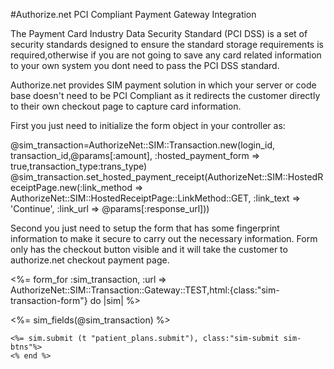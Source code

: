 #Authorize.net PCI Compliant Payment Gateway Integration

The Payment Card Industry Data Security Standard (PCI DSS) is a set of security standards designed to ensure the standard storage requirements is required,otherwise if you are not going to save any card related information to your own system you dont need to pass the PCI DSS standard.

Authorize.net provides SIM payment solution in which your server or code base doesn't need to be PCI Compliant as it redirects the customer directly to their own checkout page to capture card information.

First you just need to initialize the form object in your controller as:

@sim_transaction=AuthorizeNet::SIM::Transaction.new(login_id, transaction_id,@params[:amount], :hosted_payment_form => true,transaction_type:trans_type)
@sim_transaction.set_hosted_payment_receipt(AuthorizeNet::SIM::HostedReceiptPage.new(:link_method => AuthorizeNet::SIM::HostedReceiptPage::LinkMethod::GET, :link_text => 'Continue', :link_url => @params[:response_url]))

Second you just need to setup the form that has some fingerprint information to make it secure to carry out the necessary information. Form only has the checkout button visible and it will take the customer to authorize.net checkout payment page.

<%= form_for :sim_transaction, :url => AuthorizeNet::SIM::Transaction::Gateway::TEST,html:{class:"sim-transaction-form"} do |sim| %>
	<div class="sim-inputs">
	<%= sim_fields(@sim_transaction) %>
	</div>
	<INPUT TYPE=HIDDEN NAME="x_method" VALUE="CC">
	<INPUT TYPE=HIDDEN NAME="x_application_id" id= "app-id" value="<%=params[:application_id]%>">
	<INPUT TYPE=HIDDEN NAME="x_months" id= "p-months" value="<%= @patient_plan.new_record? ? 1 : @patient_plan.try(:no_of_months)%>">
	<INPUT TYPE=HIDDEN NAME="x_pp" id= "pp-edit" value="<%= @patient_plan.id %>">
	<INPUT TYPE=HIDDEN NAME="x_receipt_link_text"  value="Continue to Payment Plan Contract">
	<INPUT TYPE=HIDDEN NAME="x_is_dp" id='dp-check'>
	<INPUT TYPE=HIDDEN NAME="x_description" id='pay-desc'>
	<INPUT TYPE=HIDDEN NAME="x_st_dt" id='st-dt'>

	<%= sim.submit (t "patient_plans.submit"), class:"sim-submit sim-btns"%>
	<% end %>
